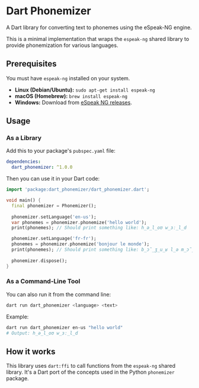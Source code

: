# Dart Phonemizer

A Dart library for converting text to phonemes using the eSpeak-NG engine.

This is a minimal implementation that wraps the `espeak-ng` shared library to provide phonemization for various languages.

## Prerequisites

You must have `espeak-ng` installed on your system.

- **Linux (Debian/Ubuntu):** `sudo apt-get install espeak-ng`
- **macOS (Homebrew):** `brew install espeak-ng`
- **Windows:** Download from [eSpeak NG releases](https://github.com/espeak-ng/espeak-ng/releases).

## Usage

### As a Library

Add this to your package's `pubspec.yaml` file:

```yaml
dependencies:
  dart_phonemizer: ^1.0.0
```

Then you can use it in your Dart code:

```dart
import 'package:dart_phonemizer/dart_phonemizer.dart';

void main() {
  final phonemizer = Phonemizer();
  
  phonemizer.setLanguage('en-us');
  var phonemes = phonemizer.phonemize('hello world');
  print(phonemes); // Should print something like: h_ə_l_oʊ w_ɜː_l_d

  phonemizer.setLanguage('fr-fr');
  phonemes = phonemizer.phonemize('bonjour le monde');
  print(phonemes); // Should print something like: b_ɔ̃_ʒ_u_ʁ l_ə m_ɔ̃_d
  
  phonemizer.dispose();
}
```

### As a Command-Line Tool

You can also run it from the command line:

```bash
dart run dart_phonemizer <language> <text>
```

Example:
```bash
dart run dart_phonemizer en-us "hello world"
# Output: h_ə_l_oʊ w_ɜː_l_d
```

## How it works

This library uses `dart:ffi` to call functions from the `espeak-ng` shared library. It's a Dart port of the concepts used in the Python `phonemizer` package.
